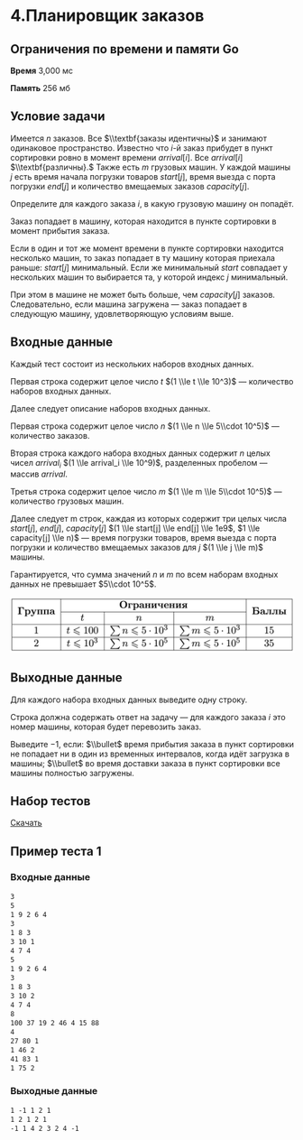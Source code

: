 # 4.Планировщик заказов

## Ограничения по времени и памяти Go

**Время** 3,000 мс

**Память** 256 мб

## Условие задачи

Имеется $n$ заказов. Все $\\textbf{заказы идентичны}$ и занимают одинаковое пространство. Известно что $i$-й заказ прибудет в пункт сортировки ровно в момент времени $arrival[i]$. Все $arrival[i]$ $\\textbf{различны}.$ Также есть $m$ грузовых машин. У каждой машины $j$ есть время начала погрузки товаров $start[j]$, время выезда с порта погрузки $end[j]$ и количество вмещаемых заказов $capacity[j].$ 

Определите для каждого заказа $i$, в какую грузовую машину он попадёт.

Заказ попадает в машину, которая находится в пункте сортировки в момент прибытия заказа.

Если в один и тот же момент времени в пункте сортировки находится несколько машин, то заказ попадает в ту машину которая приехала раньше: $start[j]$ минимальный. Если же минимальный $start$ совпадает у нескольких машин то выбирается та, у которой индекс $j$ минимальный. 

При этом в машине не может быть больше, чем $capacity[j]$ заказов. Следовательно, если машина загружена — заказ попадает в следующую машину, удовлетворяющую условиям выше.

## Входные данные

Каждый тест состоит из нескольких наборов входных данных.

Первая строка содержит целое число $t$ $(1 \\le t \\le 10^3)$ — количество наборов входных данных.

Далее следует описание наборов входных данных.

Первая строка содержит целое число $n$ $(1 \\le n \\le 5\\cdot 10^5)$ — количество заказов.

Вторая строка каждого набора входных данных содержит $n$ целых чисел $arrival_i$ $(1 \\le arrival_i \\le 10^9)$, разделенных пробелом — массив $arrival$.

Третья строка содержит целое число $m$ $(1 \\le m \\le 5\\cdot 10^5)$ — количество грузовых машин.

Далее следует m строк, каждая из которых содержит три целых числа $start[j]$, $end[j]$, $capacity[j]$ $(1 \\le start[j] \\le end[j] \\le 1e9$, $1 \\le capacity[j] \\le n)$ — время погрузки товаров, время выезда с порта погрузки и количество вмещаемых заказов для $j$ $(1 \\le j \\le m)$ машины.

Гарантируется, что сумма значений $n$ и $m$ по всем наборам входных данных не превышает $5\\cdot 10^5$.

![img.png](img.png)

## Выходные данные

Для каждого набора входных данных выведите одну строку.

Строка должна содержать ответ на задачу — для каждого заказа $i$ это номер машины, которая будет перевозить заказ.

Выведите $-1$, если:
$\\bullet$ время прибытия заказа в пункт сортировки не попадает ни в один из временных интервалов, когда идёт загрузка в машины;
$\\bullet$ во время доставки заказа в пункт сортировки все машины полностью загружены.

## Набор тестов

[Скачать](./order-planner.zip)

## Пример теста 1

### Входные данные

```
3
5
1 9 2 6 4
3
1 8 3
3 10 1
4 7 4
5
1 9 2 6 4
3
1 8 3
3 10 2
4 7 4
8
100 37 19 2 46 4 15 88
4
27 80 1
1 46 2
41 83 1
1 75 2
```

### Выходные данные

```
1 -1 1 2 1 
1 2 1 2 1 
-1 1 4 2 3 2 4 -1 
```